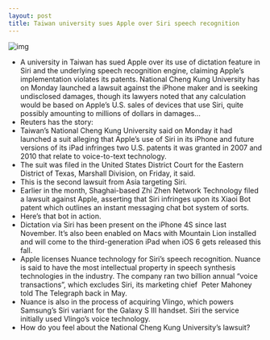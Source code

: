 ```yaml
---
layout: post
title: Taiwan university sues Apple over Siri speech recognition
---
```

![img](http://media.idownloadblog.com/wp-content/uploads/2012/03/siri-dictation-new-ipad.jpg)
* A university in Taiwan has sued Apple over its use of dictation feature in Siri and the underlying speech recognition engine, claiming Apple’s implementation violates its patents. National Cheng Kung University has on Monday launched a lawsuit against the iPhone maker and is seeking undisclosed damages, though its lawyers noted that any calculation would be based on Apple’s U.S. sales of devices that use Siri, quite possibly amounting to millions of dollars in damages…
* Reuters has the story:
* Taiwan’s National Cheng Kung University said on Monday it had launched a suit alleging that Apple’s use of Siri in its iPhone and future versions of its iPad infringes two U.S. patents it was granted in 2007 and 2010 that relate to voice-to-text technology.
* The suit was filed in the United States District Court for the Eastern District of Texas, Marshall Division, on Friday, it said.
* This is the second lawsuit from Asia targeting Siri.
* Earlier in the month, Shaghai-based Zhi Zhen Network Technology filed a lawsuit against Apple, asserting that Siri infringes upon its Xiaoi Bot patent which outlines an instant messaging chat bot system of sorts.
* Here’s that bot in action.
* Dictation via Siri has been present on the iPhone 4S since last November. It’s also been enabled on Macs with Mountain Lion installed and will come to the third-generation iPad when iOS 6 gets released this fall.
* Apple licenses Nuance technology for Siri’s speech recognition. Nuance is said to have the most intellectual property in speech synthesis technologies in the industry. The company ran two billion annual “voice transactions”, which excludes Siri, its marketing chief  Peter Mahoney told The Telegraph back in May.
* Nuance is also in the process of acquiring Vlingo, which powers Samsung’s Siri variant for the Galaxy S III handset. Siri the service initially used Vlingo’s voice technology.
* How do you feel about the National Cheng Kung University’s lawsuit?

